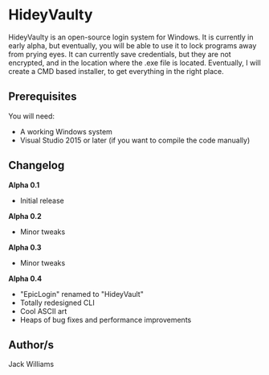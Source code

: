 # HideyVaulty
HideyVaulty is an open-source login system for Windows. It is currently in early alpha, but eventually, you will be able to use it
to lock programs away from prying eyes. It can currently save credentials, but they are not encrypted, and in the location where the .exe
file is located. Eventually, I will create a CMD based installer, to get everything in the right place.

## Prerequisites
You will need:

- A working Windows system
- Visual Studio 2015 or later (if you want to compile the code manually)

## Changelog

**Alpha 0.1**
- Initial release

**Alpha 0.2**
- Minor tweaks

**Alpha 0.3**
- Minor tweaks

**Alpha 0.4**
- "EpicLogin" renamed to "HideyVault"
- Totally redesigned CLI
- Cool ASCII art
- Heaps of bug fixes and performance improvements

## Author/s
Jack Williams
